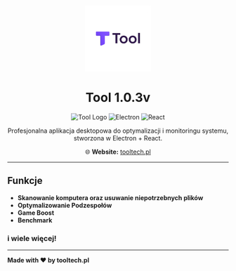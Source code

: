 <div align="center">
  <img src="assets/Tool.png" alt="Tool Logo" width="150" />
  
  # Tool 1.0.3v

  ![Tool Logo](https://img.shields.io/badge/Tool-v1.0.0-purple?style=for-the-badge)
  ![Electron](https://img.shields.io/badge/Electron-27.0-blue?style=for-the-badge)
  ![React](https://img.shields.io/badge/React-18.2-cyan?style=for-the-badge)

  Profesjonalna aplikacja desktopowa do optymalizacji i monitoringu systemu, stworzona w Electron + React.

  🌐 **Website:** [tooltech.pl](https://tooltech.pl)
  
</div>

---
## Funkcje
- **Skanowanie komputera oraz usuwanie niepotrzebnych plików**
- **Optymalizowanie Podzespołów**
- **Game Boost**
- **Benchmark**
### **i wiele więcej!**
---

**Made with ❤️ by tooltech.pl**
